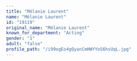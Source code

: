 ```yaml
---
title: "Mélanie Laurent"
name: "Mélanie Laurent"
id: "19119"
original_name: "Mélanie Laurent"
known_for_department: "Acting"
gender: "1"
adult: "false"
profile_path: "/i99ogEo4gQyanCmHWYYoS6hsUqL.jpg"
---
```

